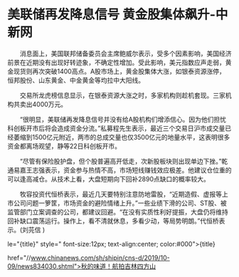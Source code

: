# 美联储再发降息信号 黄金股集体飙升-中新网

　　消息面上，美国联邦储备委员会主席鲍威尔表示，受多个因素影响，美国经济前景在近期没有出现好转迹象，不确定性增加。受此影响，美元指数应声走弱，黄金现货则再次突破1400高点。A股市场上，黄金股集体大涨，如银泰资源涨停，恒邦股份、山东黄金、中金黄金等均拉中大阳线。

　　交易所龙虎榜信息显示，在银泰资源大涨之时，多家机构则趁机套现。三家机构共卖出4000万元。

　　“很明显，美联储再发降息信号并没有给A股机构们增添信心。因为他们担忧科创板开市后将会造成资金分流。”私募程先生表示，最近三个交易日沪市成交量已经萎缩到1500亿元附近，两市的总成交量也仅3500亿元的地量水平，这表明很多资金都离场观望，静等22日科创板开市。

　　“尽管有保险股护盘，但个股普遍高开低走，次新股板块则出现单边下挫。”乾通易嘉王志强表示，资金参与热情不高，市场短线赚钱效应极差。他建议仓位重的可以逢高减仓。从技术上看，大盘短期向下回补2890点缺口的概率较大。

　　牧容投资代恒桥表示，最近几天要特别注意防地雷股，“近期造假、虚报等上市公司问题一箩筐，市场资金的避险情绪上升。”一些业绩下滑的公司、ST股、被监管部门立案调查的公司，都建议回避。“在没有实质性利好提振，大盘仍将维持回补缺口震荡运行。操作上，看不清就休息，多看少动，等局势明朗。”代恒桥表示。(刘芫信 )

le="{title}" style=" font-size:12px; text-align:center; color:#000">{title}

href="//www.chinanews.com/sh/shipin/cns-d/2019/10-09/news834030.shtml">秋的味道！航拍吉林四方山
